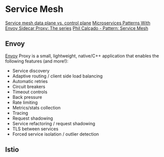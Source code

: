# Service Mesh

[Service mesh data plane vs. control plane][1]
[Microservices Patterns With Envoy Sidecar Proxy: The series][2]
[Phil Calçado - Pattern: Service Mesh][4]
## Envoy

[Envoy][3] Proxy is a small, lightweight, native/C++ application that enables the following features (and more!):

* Service discovery
* Adaptive routing / client side load balancing
* Automatic retries
* Circuit breakers
* Timeout controls
* Back pressure
* Rate limiting
* Metrics/stats collection
* Tracing
* Request shadowing
* Service refactoring / request shadowing
* TLS between services
* Forced service isolation / outlier detection

## Istio

[1]:https://blog.envoyproxy.io/service-mesh-data-plane-vs-control-plane-2774e720f7fc
[2]:https://blog.christianposta.com/microservices/00-microservices-patterns-with-envoy-proxy-series/
[3]:https://www.envoyproxy.io
[4]:http://philcalcado.com/2017/08/03/pattern_service_mesh.html